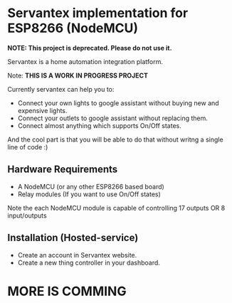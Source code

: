 # Servantex implementation for ESP8266 (NodeMCU)

**NOTE: This project is deprecated. Please do not use it.**


Servantex is a home automation integration platform.

Note: __THIS IS A WORK IN PROGRESS PROJECT__

Currently servantex can help you to:

 - Connect your own lights to google assistant without buying new and expensive lights.
 - Connect your outlets to google assistant without replacing them.
 - Connect almost anything which supports On/Off states.
 
And the cool part is that you will be able to do that without writng a single line of code :)

## Hardware Requirements
 - A NodeMCU (or any other ESP8266 based board)
 - Relay modules (If you want to use On/Off states)
 
Note the each NodeMCU module is capable of controlling 17 outputs OR 8 input/outputs


## Installation (Hosted-service)

 - Create an account in Servantex website.
 - Create a new thing controller in your dashboard.

# MORE IS COMMING
